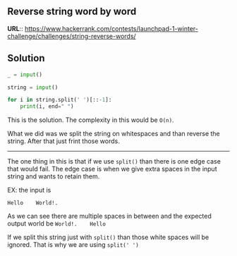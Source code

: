 ## Reverse string word by word

__URL__:: https://www.hackerrank.com/contests/launchpad-1-winter-challenge/challenges/string-reverse-words/

## Solution

```python
_ = input()

string = input()

for i in string.split(' ')[::-1]:
    print(i, end=" ")
```

This is the solution. The complexity in this would be `O(n)`.

What we did was we split the string on whitespaces and than reverse the string. After that just frint those words.

***

The one thing in this is that if we use `split()` than there is one edge case that would fail. The edge case is when we give extra spaces in the input string and wants to retain them.

EX: the input is 
```
Hello    World!. 
```

As we can see there are multiple spaces in between and the expected output world be `World!.    Hello`

If we split this string just with `split()` than those white spaces will be ignored. That is why we are using `split(' ')`
